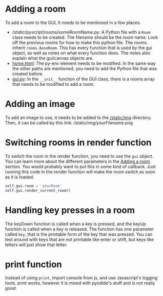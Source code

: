 # Adding a room
To add a room to the GUI, It needs to be mentioned in a few places.
- /static/pyscript/rooms/someRoomName.py: A Python file with a `Room` class needs to be created. The filename should be the room name. Look off the previous rooms for how to make this python file. The rooms inherit `rooms.BaseRoom`. This has every function that is used by the gui object, as well as notes on what every function does. The notes also explain what the gui/canvas objects are.
- [home.html](/templates/home.html): The py-env element needs to be modified. In the same way the other paths are mentioned, you need to add the Python file that was created before.
- [gui.py](/static/pyscript/gui.py): In the `__init__` function of the GUI class, there is a rooms array that needs to be modified to add a room.

# Adding an image
To add an image to use, it needs to be added to the [/static/img](/static/img) directory. Then, it can be called by this link: /static/img/yourFilename.png

# Switching rooms in render function
To switch the room in the render function, you need to use the `gui` object. You can learn more about the different parameters in the [Adding a room](#adding-a-room) section. You would probably want to put this in some kind of callback. Just running this code in the render function will make the room switch as soon as it is loaded.

```py
self.gui.room = 'yourRoom'
self.gui.render_current_room()
```

# Handling key presses in a room
The keyDown function is called when a key is pressed, and the keyUp function is called when a key is released. The function has one parameter called `key`, that is the printable form of the key that was pressed. You can test around with keys that are not printable like enter or shift, but keys like letters will just show that letter.

# print function
Instead of using `print`, import console from js, and use Javascript's logging tools. print works, however it is mixed with pyodide's stuff and is not really good.
